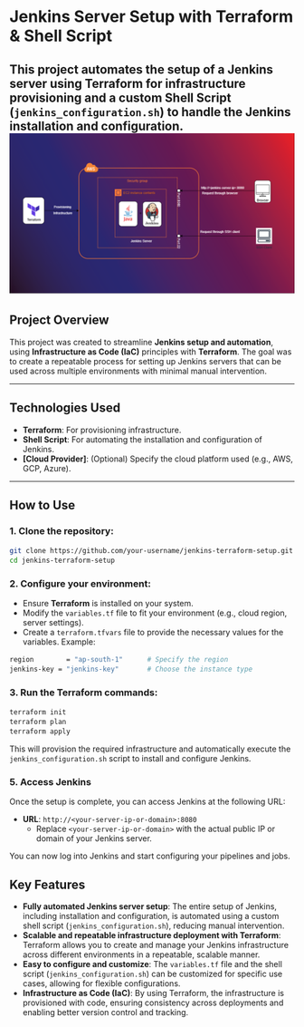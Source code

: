 # Jenkins Server Setup with Terraform & Shell Script

This project automates the setup of a **Jenkins** server using **Terraform** for infrastructure provisioning and a custom **Shell Script** (`jenkins_configuration.sh`) to handle the Jenkins installation and configuration.
![Jenkins Setup Diagram](images/Jenkins_setup_using_terraform.drawio.png)
---

## **Project Overview**

This project was created to streamline **Jenkins setup and automation**, using **Infrastructure as Code (IaC)** principles with **Terraform**. The goal was to create a repeatable process for setting up Jenkins servers that can be used across multiple environments with minimal manual intervention.

---

## **Technologies Used**

- **Terraform**: For provisioning infrastructure.
- **Shell Script**: For automating the installation and configuration of Jenkins.
- **[Cloud Provider]**: (Optional) Specify the cloud platform used (e.g., AWS, GCP, Azure).

---

## **How to Use**

### 1. Clone the repository:
```bash
git clone https://github.com/your-username/jenkins-terraform-setup.git
cd jenkins-terraform-setup
```

### 2. Configure your environment: 
- Ensure **Terraform** is installed on your system.
- Modify the `variables.tf` file to fit your environment (e.g., cloud region, server settings).
- Create a `terraform.tfvars` file to provide the necessary values for the variables. Example:

```bash
region        = "ap-south-1"      # Specify the region
jenkins-key = "jenkins-key"       # Choose the instance type
```

### 3. Run the Terraform commands:
```bash
terraform init
terraform plan
terraform apply
```
This will provision the required infrastructure and automatically execute the `jenkins_configuration.sh` script to install and configure Jenkins.

### 5. Access Jenkins
Once the setup is complete, you can access Jenkins at the following URL:

- **URL**: `http://<your-server-ip-or-domain>:8080`
  - Replace `<your-server-ip-or-domain>` with the actual public IP or domain of your Jenkins server.

You can now log into Jenkins and start configuring your pipelines and jobs.

## **Key Features**

- **Fully automated Jenkins server setup**: The entire setup of Jenkins, including installation and configuration, is automated using a custom shell script (`jenkins_configuration.sh`), reducing manual intervention.
- **Scalable and repeatable infrastructure deployment with Terraform**: Terraform allows you to create and manage your Jenkins infrastructure across different environments in a repeatable, scalable manner.
- **Easy to configure and customize**: The `variables.tf` file and the shell script (`jenkins_configuration.sh`) can be customized for specific use cases, allowing for flexible configurations.
- **Infrastructure as Code (IaC)**: By using Terraform, the infrastructure is provisioned with code, ensuring consistency across deployments and enabling better version control and tracking.

